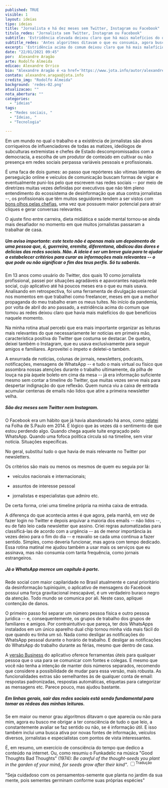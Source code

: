 ```yaml
---
published: TRUE
visible: 1
layout: ideias
tipo: ideias
title: "Jornalista e há dez meses sem Twitter, Instagram ou Facebook"
titulo_redes: "Jornalista sem Twitter, Instagram ou Facebook"
subtitle: 'Estridência elevada deixou claro que há mais malefícios do que benefícios em usar as redes sociais; antes algoritmos ditavam o que eu consumia, agora busco ter consciência do que leio'
subtitle_redes: 'Antes algoritmos ditavam o que eu consumia, agora busco ter consciência do que leio'
excerpt: 'Estridência acima do comum deixou claro que há mais malefícios do que benefícios em usar as redes sociais; antes algoritmos ditavam o que eu consumia, agora busco ter consciência do que leio'
date: "22/01/2021 09:45"
por:  Alexandre Aragão
arte: Rodolfo Almeida
edicao: Alexandre Orrico
bio: "Alexandre Aragão é <a href='https://www.jota.info/autor/alexandre-aragao' target='_blank'>gerente de customer success</a> do JOTA em São Paulo. Edita a newsletter Impacto nas Instituições, enviada para os assinantes JOTA Pro Poder. Foi repórter do jornal Folha de S.Paulo, da revista Veja e do BuzzFeed News no Brasil. Colaborou com Aos Fatos, Época, The Intercept Brasil, piauí, entre outras publicações."
contato: alexandre.aragao@jota.info
credito_img: "Rodolfo Almeida"
background: 'redes-02.png'
atualizacao: ""
nota_abertura: ""
categories:
  - "ideias"
tags:
  - "Redes sociais, "
  - "Ideias, "
  - "Tecnologia"

---
```


Em um mundo no qual o trabalho e a existência de jornalistas são alvos corriqueiros de influenciadores de todas as matizes, ideólogos de subculturas extremistas e chefes de Estado descompromissados com a democracia, a escolha de um produtor de conteúdo em cultivar ou não presença em redes sociais perpassa variáveis pessoais e profissionais.

É uma faca de dois gumes: ao passo que repórteres são vítimas latentes de perseguição online e veículos de comunicação buscam formas de vigiar e eventualmente puni-los pelo que escrevem nas redes sociais -- por meio de diretrizes muitas vezes definidas por executivos que não têm pleno entendimento do ecossistema de desinformação que atua contra jornalistas --, os profissionais que têm muitos seguidores tendem a ser vistos com [bons olhos pelas chefias](https://www.cjr.org/the_media_today/felicia_sonmez_kobe_bryant_washington_post.php), uma vez que possuem maior potencial para atrair cliques e gerar conversas relevantes.

O ajuste fino entre carreira, dieta midiática e saúde mental tornou-se ainda mais desafiador no momento em que muitos jornalistas passaram a trabalhar de casa.

##### **Um aviso importante:** este texto não é apenas mais um depoimento de uma pessoa que, ó, guerreira, eremita, diferentona, abdicou das dores e delícias das redes sociais. Não. A ideia é ser um breve guia para te ajudar a estabelecer critérios para curar as informações mais relevantes -- o que pode ou não significar o fim dos teus perfis. Só tu saberás.

Em 13 anos como usuário do Twitter, dos quais 10 como jornalista profissional, passei por situações agradáveis e apavorantes naquela rede social, cujo aplicativo até há poucos meses era o que eu mais usava. Analisando em retrospectiva, foi uma ferramenta de divulgação essencial nos momentos em que trabalhei como freelancer, meses em que a melhor propaganda do meu trabalho eram os meus tuítes. No início da pandemia, por volta de abril do ano passado, a estridência acima do comum que tomou as redes deixou claro que havia mais malefícios do que benefícios naquele momento.

Na minha rotina atual percebi que era mais importante organizar as leituras mais relevantes do que necessariamente ler notícias em primeira mão, característica positiva do Twitter que costuma se destacar. De quebra, deixei também o Instagram, que eu usava exclusivamente para seguir amigos e familiares. Aproveitei o ímpeto e deletei-o também.

A enxurrada de notícias, colunas de jornais, newsletters, podcasts, notificações, mensagens de WhatsApp -- e tudo o mais virtual ou físico que assombra nossas atenções durante o trabalho ultimamente, da pilha de louça na pia àquele boleto em cima da mesa -- já era informação suficiente mesmo sem contar a timeline do Twitter, que muitas vezes serve mais para despertar indignação do que reflexão. Quem nunca viu a caixa de entrada acumular centenas de emails não lidos que atire a primeira newsletter velha.

##### São dez meses sem Twitter nem Instagram.

O Facebook era um hábito que já havia abandonado há anos, como [relatei](https://www1.folha.uol.com.br/tec/2014/07/1484727-facebook-deixa-usuario-ver-todos-os-passos-armazenados-pela-rede-social.shtml) na Folha de S.Paulo em 2014. É lógico que às vezes dá o sentimento de que estou perdendo algo. Quando chega aquele tuíte engraçado pelo WhatsApp. Quando uma fofoca política circula só na timeline, sem virar notícia. Situações específicas.

No geral, substituí tudo o que havia de mais relevante no Twitter por newsletters.

Os critérios são mais ou menos os mesmos de quem eu seguia por lá:

- veículos nacionais e internacionais;

- assuntos de interesse pessoal

- jornalistas e especialistas que admiro etc.

De certa forma, criei uma timeline própria na minha caixa de entrada.

A diferença do que acontecia antes é que agora, pela manhã, em vez de fazer login no Twitter e depois arquivar a maioria dos emails -- não lidos --, eu de fato leio cada newsletter que assino. Criei regras automatizadas para classificá-las de acordo com a urgência -- as de menor importância às vezes deixo para o fim do dia -- e reavalio se cada uma continua a fazer sentido. Simples, como deveria funcionar, mas agora com tempo dedicado. Essa rotina matinal me ajudou também a usar mais os serviços que eu assinava, mas não consumia com tanta frequência, como jornais estrangeiros.

##### Já o WhatsApp merece um capítulo à parte.

Rede social com maior capilaridade no Brasil atualmente e canal prioritário da desinformação tupiniquim, o aplicativo de mensagens do Facebook possui uma força gravitacional inescapável, é um verdadeiro buraco negro da atenção. Todo mundo se comunica por ali. Neste caso, apliquei contenção de danos.

O primeiro passo foi separar um número pessoa física e outro pessoa jurídica -- e, consequentemente, os grupos de trabalho dos grupos de familiares e amigos. Por contraintuitivo que pareça, ter dois WhatsApps instalados em um único aparelho dual chip tornou minha vida mais fácil do que quando eu tinha um só. Nada como desligar as notificações do WhatsApp pessoal durante o horário de trabalho. E desligar as notificações do WhatsApp do trabalho durante as férias, mesmo que dentro de casa.

A [versão Business](https://www.whatsapp.com/business/?lang=pt_br) do aplicativo oferece ferramentas úteis para qualquer pessoa que o usa para se comunicar com fontes e colegas. E mesmo que você não tenha a intenção de manter dois números separados, recomendo que considere a possibilidade de mudar para essa versão, mais robusta. As funcionalidades extras são semelhantes às de qualquer conta de email: respostas padronizadas, respostas automáticas, etiquetas para categorizar as mensagens etc. Parece pouco, mas ajudou bastante.

##### Em linhas gerais, sair das redes sociais está sendo fundamental para tomar as rédeas das minhas leituras.

Se em maior ou menor grau algoritmos ditavam o que aparecia ou não para mim, agora eu busco me obrigar a ter consciência de tudo o que leio, a constantemente avaliar se faz sentido ou não, se é informação útil. E isso também inclui uma busca ativa por novas fontes de informação, veículos diversos, jornalistas e especialistas com pontos de vista interessantes.

É, em resumo, um exercício de consciência do tempo que dedico a conteúdo na internet. Ou, como resumiu o Funkadelic na música "Good Thoughts Bad Thoughts" (1974): _Be careful of the thought-seeds you plant in the garden of your mind, for seeds grow after their kind"_.  <input type="checkbox" id="cb1" /><label for="cb1"><sup class="note">Tradução</sup></label><span><br><br>"Seja cuidadoso com os pensamentos-semente que planta no jardim da sua mente, pois sementes germinam conforme suas próprias espécies"<br><br></span>
